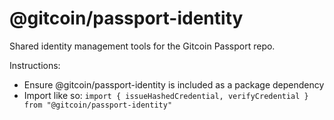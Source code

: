 # @gitcoin/passport-identity

Shared identity management tools for the Gitcoin Passport repo.

Instructions:

- Ensure @gitcoin/passport-identity is included as a package dependency
- Import like so: `import { issueHashedCredential, verifyCredential } from "@gitcoin/passport-identity"`
